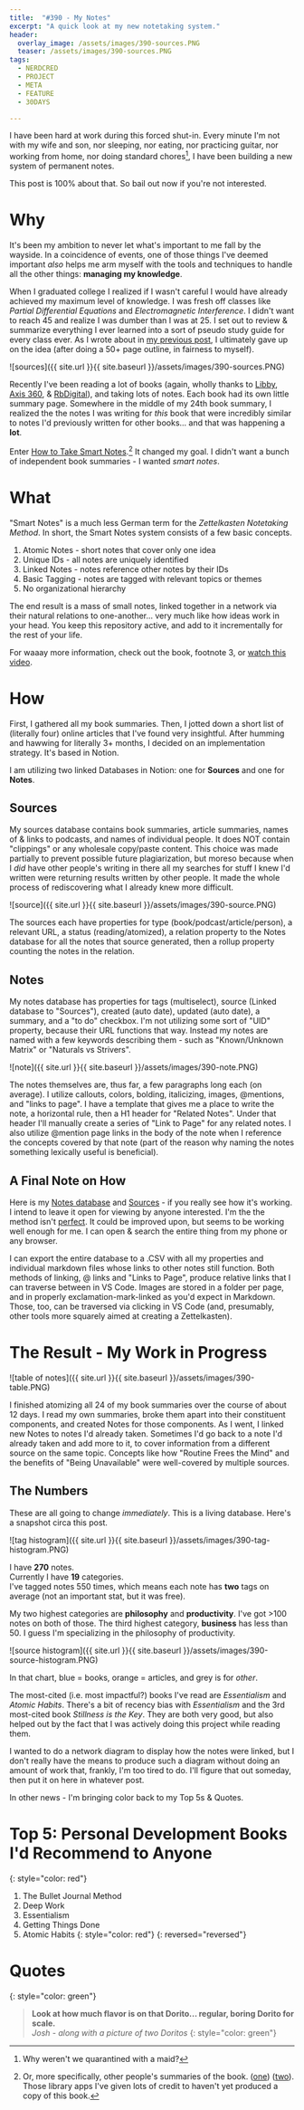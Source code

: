 ```yaml
---
title:  "#390 - My Notes"
excerpt: "A quick look at my new notetaking system."
header:
  overlay_image: /assets/images/390-sources.PNG
  teaser: /assets/images/390-sources.PNG
tags:
  - NERDCRED
  - PROJECT
  - META
  - FEATURE
  - 30DAYS

---
```


I have been hard at work during this forced shut-in. Every minute I'm not with my wife and son, nor sleeping, nor eating, nor practicing guitar, nor working from home, nor doing standard chores[^one], I have been building a new system of permanent notes. 

This post is 100% about that. So bail out now if you're not interested.

# Why

It's been my ambition to never let what's important to me fall by the wayside. In a coincidence of events, one of those things I've deemed important *also* helps me arm myself with the tools and techniques to handle all the other things: **managing my knowledge**. 

When I graduated college I realized if I wasn't careful I would have already achieved my maximum level of knowledge. I was fresh off classes like *Partial Differential Equations* and *Electromagnetic Interference*. I didn't want to reach 45 and realize I was dumber than I was at 25. I set out to review & summarize everything I ever learned into a sort of pseudo study guide for every class ever. As I wrote about in [my previous post](https://aarongilly.com/389-quarantine/#writing), I ultimately gave up on the idea (after doing a 50+ page outline, in fairness to myself).

![sources]({{ site.url }}{{ site.baseurl }}/assets/images/390-sources.PNG)

Recently I've been reading a lot of books (again, wholly thanks to [Libby](https://www.overdrive.com/apps/libby/), [Axis 360](http://axis360.site.baker-taylor.com/), & [RbDigital](https://rbdigital.com/)), and taking lots of notes. Each book had its own little summary page. Somewhere in the middle of my 24th book summary, I realized the the notes I was writing for *this* book that were incredibly similar to notes I'd previously written for other books... and that was happening a **lot**.

Enter [How to Take Smart Notes](https://www.amazon.com/How-Take-Smart-Notes-Nonfiction-ebook/dp/B06WVYW33Y/).[^two] It changed my goal. I didn't want a bunch of independent book summaries - I wanted *smart notes*.

# What

"Smart Notes" is a much less German term for the *Zettelkasten Notetaking Method*. In short, the Smart Notes system consists of a few basic concepts.

1. Atomic Notes - short notes that cover only one idea
2. Unique IDs - all notes are uniquely identified
3. Linked Notes - notes reference other notes by their IDs
4. Basic Tagging - notes are tagged with relevant topics or themes
5. No organizational hierarchy

The end result is a mass of small notes, linked together in a network via their natural relations to one-another... very much like how ideas work in your head. You keep this repository active, and add to it incrementally for the rest of your life. 

For waaay more information, check out the book, footnote 3, or [watch this video](https://vimeo.com/275530205).

# How

First, I gathered all my book summaries. Then, I jotted down a short list of (literally four) online articles that I've found very insightful. After humming and hawwing for literally 3+ months, I decided on an implementation strategy. It's based in Notion.

I am utilizing two linked Databases in Notion: one for **Sources** and one for **Notes**.

## Sources

My sources database contains book summaries, article summaries, names of & links to podcasts, and names of individual people. It does NOT contain "clippings" or any wholesale copy/paste content. This choice was made partially to prevent possible future plagiarization, but moreso because when I *did* have other people's writing in there all my searches for stuff I knew I'd written were returning results written by other people. It made the whole process of rediscovering what I already knew more difficult.

![source]({{ site.url }}{{ site.baseurl }}/assets/images/390-source.PNG)

The sources each have properties for type (book/podcast/article/person), a relevant URL, a status (reading/atomized), a relation property to the Notes database for all the notes that source generated, then a rollup property counting the notes in the relation.

## Notes

My notes database has properties for tags (multiselect), source (Linked database to "Sources"), created (auto date), updated (auto date), a summary, and a "to do" checkbox. I'm not utilizing some sort of "UID" property, because their URL functions that way. Instead my notes are named with a few keywords describing them - such as "Known/Unknown Matrix" or "Naturals vs Strivers". 

![note]({{ site.url }}{{ site.baseurl }}/assets/images/390-note.PNG)

The notes themselves are, thus far, a few paragraphs long each (on average). I utilize callouts, colors, bolding, italicizing, images, @mentions, and "links to page". I have a template that gives me a place to write the note, a horizontal rule, then a H1 header for "Related Notes". Under that header I'll manually create a series of "Link to Page" for any related notes. I also utilize @mention page links in the body of the note when I reference the concepts covered by that note (part of the reason why naming the notes something lexically useful is beneficial).

## A Final Note on How

Here is my [Notes database](https://www.notion.so/a7627b8ed78b4eab9e31364cb7b98eea?v=c957bb0ea6dd42e9a83df8338e11c786) and [Sources](https://www.notion.so/e301531cc1ee4ad7ae537d87f9681116?v=2136c19212174a24956154a130b78b1b) - if you really see how it's working. I intend to leave it open for viewing by anyone interested. I'm the the method isn't [perfect](https://www.notion.so/Perfection-is-Dangerous-ee2d6db59fef4d359e791c72328bbce5). It could be improved upon, but seems to be working well enough for me. I can open & search the entire thing from my phone or any browser. 

I can export the entire database to a .CSV with all my properties and individual markdown files whose links to other notes still function. Both methods of linking, @ links and "Links to Page", produce relative links that I can traverse between in VS Code. Images are stored in a folder per page, and in properly exclamation-mark-linked as you'd expect in Markdown. Those, too, can be traversed via clicking in VS Code (and, presumably, other tools more squarely aimed at creating a Zettelkasten).

# The Result - My Work in Progress

![table of notes]({{ site.url }}{{ site.baseurl }}/assets/images/390-table.PNG)

I finished atomizing all 24 of my book summaries over the course of about 12 days. I read my own summaries, broke them apart into their constituent components, and created Notes for those components. As I went, I linked new Notes to notes I'd already taken. Sometimes I'd go back to a note I'd already taken and add more to it, to cover information from a different source on the same topic. Concepts like how "Routine Frees the Mind" and the benefits of "Being Unavailable" were well-covered by multiple sources.

## The Numbers

These are all going to change *immediately*. This is a living database. Here's a snapshot circa this post.

![tag histogram]({{ site.url }}{{ site.baseurl }}/assets/images/390-tag-histogram.PNG)

I have **270** notes.  
Currently I have **19** categories.  
I've tagged notes 550 times, which means each note has **two** tags on average (not an important stat, but it was free).  

My two highest categories are **philosophy** and **productivity**. I've got >100 notes on both of those. The third highest category, **business** has less than 50. I guess I'm specializing in the philosophy of productivity.

![source histogram]({{ site.url }}{{ site.baseurl }}/assets/images/390-source-histogram.PNG)

In that chart, blue = books, orange = articles, and grey is for *other*.

The most-cited (i.e. most impactful?) books I've read are *Essentialism* and *Atomic Habits*. There's a bit of recency bias with *Essentialism* and the 3rd most-cited book *Stillness is the Key*. They are both very good, but also helped out by the fact that I was actively doing this project while reading them.

I wanted to do a network diagram to display how the notes were linked, but I don't really have the means to produce such a diagram without doing an amount of work that, frankly, I'm too tired to do. I'll figure that out someday, then put it on here in whatever post.

In other news - I'm bringing color back to my Top 5s & Quotes.

# Top 5: Personal Development Books I'd Recommend to Anyone
{: style="color: red"}
1. The Bullet Journal Method
2. Deep Work
3. Essentialism
4. Getting Things Done
5. Atomic Habits
{: style="color: red"}
{: reversed="reversed"}

# Quotes
{: style="color: green"}
> **Look at how much flavor is on that Dorito... regular, boring Dorito for scale.**  
> *<cite>Josh</cite> - along with a picture of two Doritos*
{: style="color: green"}

[^one]:  Why weren't we quarantined with a maid?  
[^two]:  Or, more specifically, other people's summaries of the book. ([one](https://fortelabs.co/blog/how-to-take-smart-notes)) ([two](http://www.markwk.com/smart-notes.html)). Those library apps I've given lots of credit to haven't yet produced a copy of this book.
